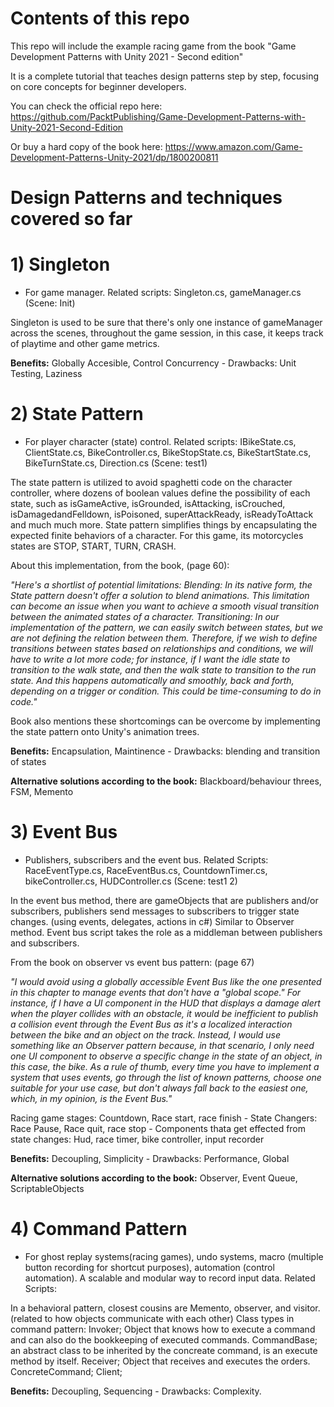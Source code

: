 # Contents of this repo
This repo will include the example racing game from the book "Game Development Patterns with Unity 2021 - Second edition"

It is a complete tutorial that teaches design patterns step by step, focusing on core concepts for beginner developers. 

You can check the official repo here: https://github.com/PacktPublishing/Game-Development-Patterns-with-Unity-2021-Second-Edition

Or buy a hard copy of the book here: https://www.amazon.com/Game-Development-Patterns-Unity-2021/dp/1800200811


# Design Patterns and techniques covered so far

# **1) Singleton** 
- For game manager. Related scripts: Singleton.cs, gameManager.cs (Scene: Init)

Singleton is used to be sure that there's only one instance of gameManager across the scenes, throughout the game session, in this case, it keeps track of playtime and other game metrics.

**Benefits:** Globally Accesible, Control Concurrency - Drawbacks: Unit Testing, Laziness

# **2) State Pattern** 
- For player character (state) control. Related scripts: IBikeState.cs, ClientState.cs, BikeController.cs, BikeStopState.cs, BikeStartState.cs, BikeTurnState.cs, Direction.cs (Scene: test1)

The state pattern is utilized to avoid spaghetti code on the character controller, where dozens of boolean values define the possibility of each state, such as isGameActive, isGrounded, isAttacking, isCrouched, isDamagedandFelldown, isPoisoned, superAttackReady, isReadyToAttack and much much more. State pattern simplifies things by encapsulating the expected finite behaviors of a character. For this game, its motorcycles states are STOP, START, TURN, CRASH. 

About this implementation, from the book, (page 60): 

*"Here's a shortlist of potential limitations:
Blending: In its native form, the State pattern doesn't offer a solution to blend
animations. This limitation can become an issue when you want to achieve a
smooth visual transition between the animated states of a character.
Transitioning: In our implementation of the pattern, we can easily switch
between states, but we are not defining the relation between them. Therefore, if
we wish to define transitions between states based on relationships and
conditions, we will have to write a lot more code; for instance, if I want the idle
state to transition to the walk state, and then the walk state to transition to the
run state. And this happens automatically and smoothly, back and forth,
depending on a trigger or condition. This could be time-consuming to do in code."*

Book also mentions these shortcomings can be overcome by implementing the state pattern onto Unity's animation trees. 

**Benefits:** Encapsulation, Maintinence - Drawbacks: blending and transition of states

**Alternative solutions according to the book:** Blackboard/behaviour threes, FSM, Memento
# **3) Event Bus** 
- Publishers, subscribers and the event bus. Related Scripts: RaceEventType.cs, RaceEventBus.cs, CountdownTimer.cs, bikeController.cs, HUDController.cs (Scene: test1 2)

In the event bus method, there are gameObjects that are publishers and/or subscribers, publishers send messages to subscribers to trigger state changes. (using events, delegates, actions in c#) Similar to Observer method.  Event bus script takes the role as a middleman between publishers and subscribers.

From the book on observer vs event bus pattern: (page 67)

*"I would avoid using a globally accessible Event Bus like the one presented in this chapter to
manage events that don't have a "global scope." For instance, if I have a UI component in
the HUD that displays a damage alert when the player collides with an obstacle, it would
be inefficient to publish a collision event through the Event Bus as it's a localized
interaction between the bike and an object on the track. Instead, I would use something like
an Observer pattern because, in that scenario, I only need one UI component to observe a
specific change in the state of an object, in this case, the bike. As a rule of thumb, every time
you have to implement a system that uses events, go through the list of known patterns,
choose one suitable for your use case, but don't always fall back to the easiest one, which, in
my opinion, is the Event Bus."*

Racing game stages: Countdown, Race start, race finish - State Changers: Race Pause, Race quit, race stop - Components thata get effected from state changes: Hud, race timer, bike controller, input recorder

**Benefits:** Decoupling, Simplicity - Drawbacks: Performance, Global 

**Alternative solutions according to the book:** Observer, Event Queue, ScriptableObjects

# **4) Command Pattern** 
- For ghost replay systems(racing games), undo systems, macro (multiple button recording for shortcut purposes), automation (control automation). A scalable and modular way to record input data. Related Scripts: 

In a behavioral pattern, closest cousins are Memento, observer, and visitor. (related to how objects communicate with each other)
Class types in command pattern: Invoker; Object that knows how to execute a command and can also do the bookkeeping of executed commands. CommandBase; an abstract class to be inherited by the concreate command, is an execute method by itself. Receiver; Object that receives and executes the orders. ConcreteCommand; Client; 

**Benefits:** Decoupling, Sequencing - Drawbacks: Complexity.

